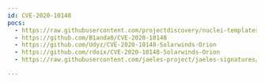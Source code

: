 ```yaml
---
id: CVE-2020-10148
pocs:
  - https://raw.githubusercontent.com/projectdiscovery/nuclei-templates/master/cves/2020/CVE-2020-10148.yaml
  - https://github.com/B1anda0/CVE-2020-10148
  - https://github.com/Udyz/CVE-2020-10148-Solarwinds-Orion
  - https://github.com/rdoix/CVE-2020-10148-Solarwinds-Orion
  - https://raw.githubusercontent.com/jaeles-project/jaeles-signatures/master/cves/solarwinds-lfi-cve-2020-10148.yaml

---
```

